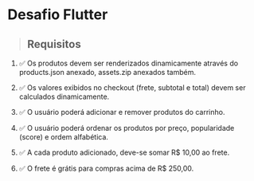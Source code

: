 # Desafio Flutter

> ## Requisitos

1. ✅ Os produtos devem ser renderizados dinamicamente através do products.json anexado, assets.zip anexados
também.

2. ✅ Os valores exibidos no checkout (frete, subtotal e total) devem ser calculados dinamicamente.

3. ✅ O usuário poderá adicionar e remover produtos do carrinho.

4. ✅ O usuário poderá ordenar os produtos por preço, popularidade (score) e ordem alfabética.

5. ✅ A cada produto adicionado, deve-se somar R$ 10,00 ao frete.

6. ✅ O frete é grátis para compras acima de R$ 250,00.